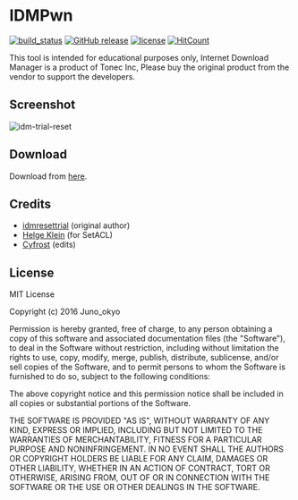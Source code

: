 # IDMPwn

[![build_status](https://img.shields.io/badge/build-passing-brightgreen.svg)](https://github.com/cyfrost/IDMPwn/releases/latest)
[![GitHub release](https://img.shields.io/badge/current%20release-v0.1-blue.svg)](https://github.com/cyfrost/IDMPwn/releases/latest)
[![license](https://img.shields.io/badge/license-MIT-orange.svg)](https://github.com/cyfrost/IDMPwn/blob/master/LICENSE)
[![HitCount](http://hits.dwyl.com/cyfrost/IDMPwn.svg)](http://hits.dwyl.com/cyfrost/IDMPwn)

This tool is intended for educational purposes only, Internet Download Manager is a product of Tonec Inc, Please buy the original product from the vendor to support the developers.

## Screenshot

![idm-trial-reset](https://i.imgur.com/sILfbhp.png)

## Download

Download from [here](https://github.com/cyfrost/IDMPwn/releases/latest).

## Credits

- [idmresettrial](http://www.vn-zoom.com/8222251-idmresettrial/) (original author)
- [Helge Klein](https://helgeklein.com/) (for SetACL)
- [Cyfrost](https://github.com/cyfrost) (edits)

## License

MIT License

Copyright (c) 2016 Juno_okyo

Permission is hereby granted, free of charge, to any person obtaining a copy
of this software and associated documentation files (the "Software"), to deal
in the Software without restriction, including without limitation the rights
to use, copy, modify, merge, publish, distribute, sublicense, and/or sell
copies of the Software, and to permit persons to whom the Software is
furnished to do so, subject to the following conditions:

The above copyright notice and this permission notice shall be included in all
copies or substantial portions of the Software.

THE SOFTWARE IS PROVIDED "AS IS", WITHOUT WARRANTY OF ANY KIND, EXPRESS OR
IMPLIED, INCLUDING BUT NOT LIMITED TO THE WARRANTIES OF MERCHANTABILITY,
FITNESS FOR A PARTICULAR PURPOSE AND NONINFRINGEMENT. IN NO EVENT SHALL THE
AUTHORS OR COPYRIGHT HOLDERS BE LIABLE FOR ANY CLAIM, DAMAGES OR OTHER
LIABILITY, WHETHER IN AN ACTION OF CONTRACT, TORT OR OTHERWISE, ARISING FROM,
OUT OF OR IN CONNECTION WITH THE SOFTWARE OR THE USE OR OTHER DEALINGS IN THE
SOFTWARE.
